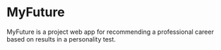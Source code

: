 # MyFuture

MyFuture is a project web app for recommending a professional career based on results in a personality test.
